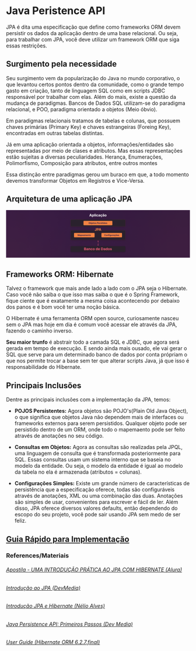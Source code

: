 # Java Peristence API

JPA é dita uma especificação que define como frameworks ORM devem persistir os dados da aplicação dentro de uma base relacional. Ou seja, para trabalhar com JPA, você deve utilizar um framework ORM que siga essas restrições.

## Surgimento pela necessidade

Seu surgimento vem da popularização do Java no mundo corporativo, o que levantou certos pontos dentro da comunidade, como o grande tempo gasto em criação, tanto de linguagem SQL como em scripts JDBC responsável por trabalhar com elas.
Além do mais, existe a questão da mudança de paradigmas. Bancos de Dados SQL utilizam-se do paradigma relacional, e POO, paradigma orientado a objetos (Meio óbvio).

Em paradigmas relacionais tratamos de tabelas e colunas, que possuem chaves primárias (Primary Key) e chaves estrangeiras (Foreing Key), encontradas em outras tabelas distintas.

Já em uma aplicação orientada a objetos, informações/entidades são representadas por meio de clases e atributos. Mas essas representações estão sujeitas a diversas peculiaridades. Herança, Enumerações, Polimorfismo, Composição para atributos, entre outros montes

Essa distinção entre paradigmas gerou um buraco em que, a todo momento devemos transformar Objetos em Registros e Vice-Versa.

## Arquitetura de uma aplicação JPA

<img alt="fluxo-app-jpa" src="./assets/java-fluxo-app.png">

## Frameworks ORM: Hibernate
Talvez o framework que mais ande lado a lado com o JPA seja o Hibernate. Caso você não saiba o que isso mas saiba o que é o Spring Framework, fique ciente que é exatamente a mesma coisa acontecendo por debaixo dos panos e é bom você ter uma noção básica.

O Hibernate é uma ferramenta ORM open source, curiosamente nasceu sem o JPA mas hoje em dia é comum você acessar ele através da JPA, fazendo o caminho inverso. 

<strong>Seu maior trunfo</strong> é abstrair todo a camada SQL e JDBC, que agora será gerada em tempo de execução. E sendo ainda mais ousado, ele vai gerar o SQL que serve para um determinado banco de dados por conta própriam o que nos permite trocar a base sem ter que alterar scripts Java, já que isso é responsabilidade do Hibernate.

## Principais Inclusões
Dentre as principais inclusões com a implementação da JPA, temos:

- <strong>POJOS Persistentes:</strong> Agora objetos são POJO's(Plain Old Java Object), o que significa que objetos Java não dependem mais de interfaces ou frameworks externos para serem persistidos. Qualquer objeto pode ser persistido dentro de um ORM, onde todo o mapemaento pode ser feito através de anotações no seu código.

- <strong>Consultas em Objetos:</strong> Agora as consultas são realizadas pela JPQL, uma linguagem de consulta que é transformada posteriormente para SQL. Essas consultas usam um sistema interno que se baseia no modelo da entidade. Ou seja, o modelo da entidade é igual ao modelo da tabela no ela é armazenada (atributos = colunas). 

- <strong> Configurações Simples:</strong> Existe um grande número de características de persistência que a especificação oferece, todas são configuráveis através de anotações, XML ou uma combinação das duas. Anotações são simples de usar, convenientes para escrever e fácil de ler. Além disso, JPA oferece diversos valores defaults, então dependendo do escopo do seu projeto, você pode sair usando JPA sem medo de ser feliz.

## [Guia Rápido para Implementação](jpa.md)

### References/Materiais
###### [Apostila - UMA INTRODUÇÃO PRÁTICA AO JPA COM HIBERNATE (Alura)](https://www.alura.com.br/apostila-java-web/uma-introducao-pratica-ao-jpa-com-hibernate)
###### [Introdução ao JPA (DevMedia)](https://www.devmedia.com.br/introducao-a-jpa-java-persistence-api/28173)
###### [Introdução JPA e Hibernate (Nélio Alves)](https://www.youtube.com/watch?v=CAP1IPgeJkw&t=413s)
###### [Java Persistence API: Primeiros Passos (Dev Media)](https://www.devmedia.com.br/java-persistence-api-jpa-primeiros-passos/30511)
###### [User Guide (Hibernate ORM 6.2.7.final)](https://docs.jboss.org/hibernate/orm/6.2/userguide/html_single/Hibernate_User_Guide.html)

